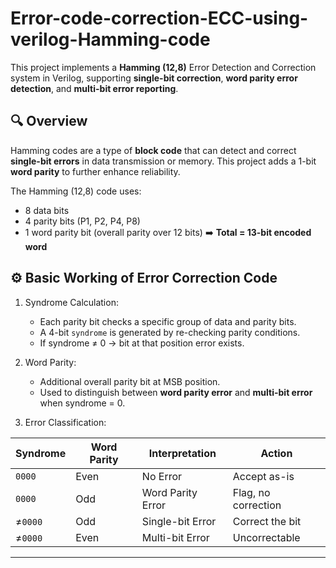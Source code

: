 # Error-code-correction-ECC-using-verilog-Hamming-code
This project implements a **Hamming (12,8)** Error Detection and Correction system in Verilog, supporting **single-bit correction**, **word parity error detection**, and **multi-bit error reporting**.

## 🔍 Overview
Hamming codes are a type of **block code** that can detect and correct **single-bit errors** in data transmission or memory. This project adds a 1-bit **word parity** to further enhance reliability.

The Hamming (12,8) code uses:
- 8 data bits  
- 4 parity bits (P1, P2, P4, P8)  
- 1 word parity bit (overall parity over 12 bits)
➡️ **Total = 13-bit encoded word**

## ⚙️ Basic Working of Error Correction Code

1. Syndrome Calculation:  
   - Each parity bit checks a specific group of data and parity bits.
   - A 4-bit `syndrome` is generated by re-checking parity conditions.
   - If syndrome ≠ 0 → bit at that position error exists.

2. Word Parity:
   - Additional overall parity bit at MSB position.
   - Used to distinguish between **word parity error** and **multi-bit error** when syndrome = 0.

3. Error Classification:

| Syndrome | Word Parity | Interpretation         | Action                 |
|----------|-------------|------------------------|------------------------|
| `0000`   | Even        | No Error               | Accept as-is           |
| `0000`   | Odd         | Word Parity Error      | Flag, no correction    |
| ≠`0000`  | Odd         | Single-bit Error       | Correct the bit        |
| ≠`0000`  | Even        | Multi-bit Error        | Uncorrectable          |

---
